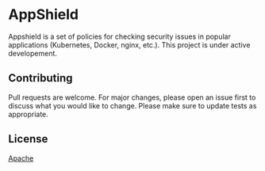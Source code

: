 # AppShield

Appshield is a set of policies for checking security issues in popular applications (Kubernetes, Docker, nginx, etc.).
This project is under active developement.

## Contributing
Pull requests are welcome. For major changes, please open an issue first to discuss what you would like to change.
Please make sure to update tests as appropriate.

## License
[Apache](https://choosealicense.com/licenses/apache-2.0/)
